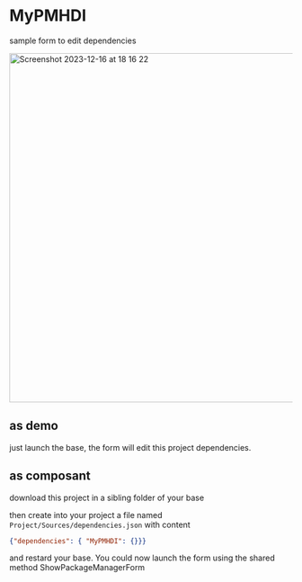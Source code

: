 # MyPMHDI

 sample form to edit dependencies

<img width="621" alt="Screenshot 2023-12-16 at 18 16 22" src="https://github.com/e-marchand/MyPMHDI/assets/129385512/63b38d2c-0ca0-4dc1-8143-1cc77345b5ec">


## as demo

just launch the base, the form will edit this project dependencies.


## as composant

download this project in a sibling folder of your base

then create into your project a file named `Project/Sources/dependencies.json` with content

```json
{"dependencies": { "MyPMHDI": {}}}
```

and restard your base. You could now launch the form using the shared method ShowPackageManagerForm
